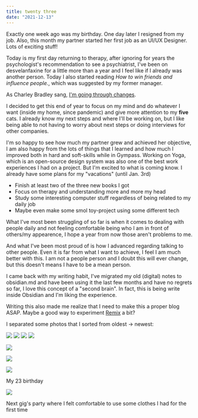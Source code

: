 ```yaml
---
title: twenty three
date: "2021-12-13"
---
```


Exactly one week ago was my birthday. One day later I resigned from my job. Also, this month my partner started her first job as an UI/UX Designer. Lots of exciting stuff!

Today is my first day returning to therapy, after ignoring for years the psychologist's recommendation to see a psychiatrist, I've been on desvelanfaxine for a little more than a year and I feel like if I already was another person. Today I also started reading *How to win friends and influence people.*, which was suggested by my former manager.

As Charley Bradley sang, [I'm going through changes](https://open.spotify.com/track/1fOc4Kf82a6J1C9gS5sE0d?si=35900ea08b444b2f).

I decided to get this end of year to focus on my mind and do whatever I want (inside my home, since pandemic) and give more attention to my **five** cats. I already know my next steps and where I'll be working on, but I like being able to not having to worry about next steps or doing interviews for other companies.

I'm so happy to see how much my partner grew and achieved her objective, I am also happy from the lots of things that I learned and how much I improved both in hard and soft-skills while in Gympass. Working on Yoga, which is an open-source design system was also one of the best work experiences I had on a project. But I'm excited to what is coming know. I already have some plans for my  "vacations" (until Jan. 3rd)

- Finish at least two of the three new books I got
- Focus on therapy and understanding more and more my head
- Study some interesting computer stuff regardless of being related to my daily job
- Maybe even make some smol toy-project using some different tech

What I've most been struggling of so far is when it comes to dealing with people daily and not feeling comfortable being who I am in front of others/my appearence, I hope a year from now those aren't problems to me.

And what I've been most proud of is how I advanced regarding talking to other people. Even it is far from what I want to achieve, I feel I am much better with this. I am not a people person and I doubt this will ever change, but this doesn't means I have to be a mean person.

I came back with my writing habit, I've migrated my old (digital) notes to obsidian.md and have been using it the last few months and have no regrets so far, I love this concept of a "second brain". In fact, this is being write inside Obsidian and I'm liking the experience.

Writing this also made me realize that I need to make this a proper blog ASAP. Maybe a good way to experiment [Remix](https://remix.run/) a bit?

I separated some photos that I sorted from oldest -> newest:

![](https://user-images.githubusercontent.com/28108272/145899013-70e2933c-8cf1-4e10-aab8-1e35258c9333.png) ![](https://user-images.githubusercontent.com/28108272/145899081-2578ceef-cc7c-41dc-97bf-b41c4654661d.png) ![](https://user-images.githubusercontent.com/28108272/145899106-caca3d91-af20-4c42-be55-35e99e7f3d21.png)
![](https://user-images.githubusercontent.com/28108272/145899119-7acb71a1-288e-45c6-9a1d-956afb76b248.png)

![](https://user-images.githubusercontent.com/28108272/145899145-c351e3ce-f2f3-4ece-9076-77d13bb5376e.png)

![](https://user-images.githubusercontent.com/28108272/145899171-2b6d2d59-2ca7-432e-8a29-02338b0b7bce.png)

![](https://user-images.githubusercontent.com/28108272/145899182-42d9dd6b-a367-474b-aef9-bb7f4c04aa2b.png)

My 23 birthday

![](https://user-images.githubusercontent.com/28108272/145899197-cd04c047-1402-4643-81e5-d31212228c75.png)

Next gig's party where I felt comfortable to use some clothes I had for the first time
